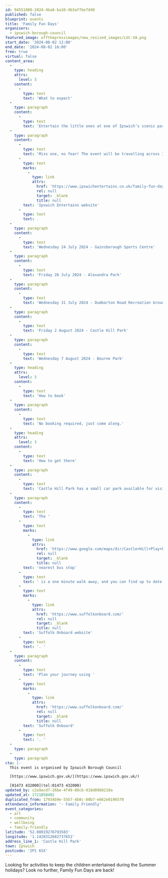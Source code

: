 ```yaml
---
id: 94551800-2024-4ba8-ba16-db3affbe7d40
published: false
blueprint: events
title: 'Family Fun Days'
organisers:
  - ipswich-borough-council
featured_image: offthepressimages/new_resized_images/LGC-VA.png
start_date: '2024-08-02 12:00'
end_date: '2024-08-02 16:00'
free: true
virtual: false
content_area:
  -
    type: heading
    attrs:
      level: 3
    content:
      -
        type: text
        text: 'What to expect'
  -
    type: paragraph
    content:
      -
        type: text
        text: 'Entertain the little ones at one of Ipswich’s scenic parks this summer. With a selection of sporting, creative and interactive entertainment, we guarantee there is something for everyone to enjoy.'
  -
    type: paragraph
    content:
      -
        type: text
        text: 'Miss one, no fear! The event will be travelling across Ipswich to ensure everyone has an opportunity to join in the fun. Find out more on the '
      -
        type: text
        marks:
          -
            type: link
            attrs:
              href: 'https://www.ipswichentertains.co.uk/family-fun-days/'
              rel: null
              target: _blank
              title: null
        text: 'Ipswich Entertains website'
      -
        type: text
        text: .
  -
    type: paragraph
    content:
      -
        type: text
        text: 'Wednesday 24 July 2024 - Gainsborough Sports Centre'
  -
    type: paragraph
    content:
      -
        type: text
        text: 'Friday 26 July 2024 - Alexandra Park'
  -
    type: paragraph
    content:
      -
        type: text
        text: 'Wednesday 31 July 2024 - Dumbarton Road Recreation Ground'
  -
    type: paragraph
    content:
      -
        type: text
        text: 'Friday 2 August 2024 - Castle Hill Park'
  -
    type: paragraph
    content:
      -
        type: text
        text: 'Wednesday 7 August 2024 - Bourne Park'
  -
    type: heading
    attrs:
      level: 3
    content:
      -
        type: text
        text: 'How to book'
  -
    type: paragraph
    content:
      -
        type: text
        text: 'No booking required, just come along.'
  -
    type: heading
    attrs:
      level: 3
    content:
      -
        type: text
        text: 'How to get there'
  -
    type: paragraph
    content:
      -
        type: text
        text: 'Castle Hill Park has a small car park available for visitors and there is street parking available in surrounding residential areas.'
  -
    type: paragraph
    content:
      -
        type: text
        text: 'The '
      -
        type: text
        marks:
          -
            type: link
            attrs:
              href: 'https://www.google.com/maps/dir/Castle+Hill+Play+Park,+Ipswich/Recreation+Ground,+Ipswich+IP1+6AH/@52.0801956,1.1395747,17z/data=!3m1!4b1!4m14!4m13!1m5!1m1!1s0x47d9a1a9f8fe1a51:0xba94e2743a004c8!2m2!1d1.142042!2d52.0800873!1m5!1m1!1s0x47d9a1ea6e2a92e7:0x6e2237d4b1fd124d!2m2!1d1.142251!2d52.080273!3e2?entry=ttu'
              rel: null
              target: _blank
              title: null
        text: 'nearest bus stop'
      -
        type: text
        text: ' is a one minute walk away, and you can find up to date bus times on the '
      -
        type: text
        marks:
          -
            type: link
            attrs:
              href: 'https://www.suffolkonboard.com/'
              rel: null
              target: _blank
              title: null
        text: 'Suffolk Onboard website'
      -
        type: text
        text: '. '
  -
    type: paragraph
    content:
      -
        type: text
        text: 'Plan your journey using '
      -
        type: text
        marks:
          -
            type: link
            attrs:
              href: 'https://www.suffolkonboard.com/'
              rel: null
              target: _blank
              title: null
        text: 'Suffolk Onboard'
      -
        type: text
        text: '. '
  -
    type: paragraph
  -
    type: paragraph
cta: |-
  This event is organised by Ipswich Borough Council

  [https://www.ipswich.gov.uk/](https://www.ipswich.gov.uk/) 

  [01473 432000](tel:01473 432000)
updated_by: c2a9acd7-26be-4f49-89cb-918d0960210a
updated_at: 1721850402
duplicated_from: 17934b9e-55b7-4b8c-80b7-e662e0196570
attendance_information: '- Family Friendly'
event_categories:
  - art
  - community
  - wellbeing
  - family-friendly
latitude: '52.08019276793583'
longitude: '1.1420312682737652'
address_line_1: 'Castle Hill Park'
town: Ipswich
postcode: 'IP1 6SX'
---
```

Looking for activities to keep the children entertained during the Summer holidays? Look no further, Family Fun Days are back!